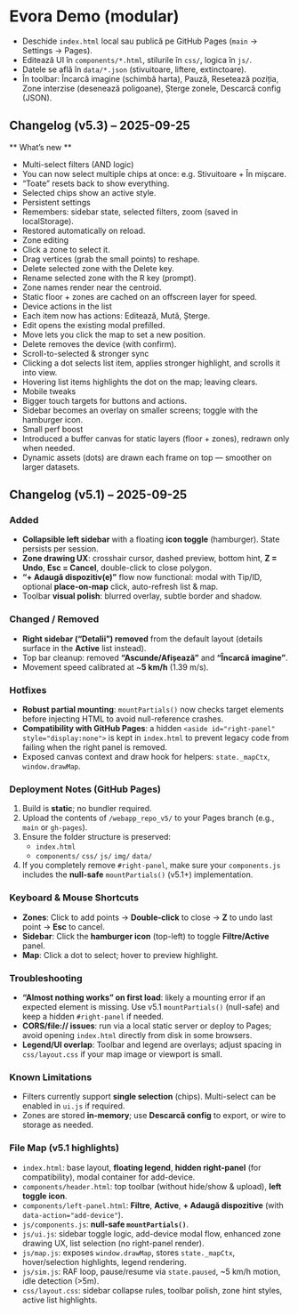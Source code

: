 # Evora Demo (modular)
- Deschide `index.html` local sau publică pe GitHub Pages (`main` -> Settings -> Pages).
- Editează UI în `components/*.html`, stilurile în `css/`, logica în `js/`.
- Datele se află în `data/*.json` (stivuitoare, liftere, extinctoare).
- În toolbar: Încarcă imagine (schimbă harta), Pauză, Resetează poziția,
  Zone interzise (desenează poligoane), Șterge zonele, Descarcă config (JSON).
  
## Changelog (v5.3) – 2025-09-25
** What’s new **
- Multi-select filters (AND logic)
- You can now select multiple chips at once: e.g. Stivuitoare + În mișcare.
- “Toate” resets back to show everything.
- Selected chips show an active style.
- Persistent settings
- Remembers: sidebar state, selected filters, zoom (saved in localStorage).
- Restored automatically on reload.
- Zone editing
- Click a zone to select it.
- Drag vertices (grab the small points) to reshape.
- Delete selected zone with the Delete key.
- Rename selected zone with the R key (prompt).
- Zone names render near the centroid.
- Static floor + zones are cached on an offscreen layer for speed.
- Device actions in the list
- Each item now has actions: Editează, Mută, Șterge.
- Edit opens the existing modal prefilled.
- Move lets you click the map to set a new position.
- Delete removes the device (with confirm).
- Scroll-to-selected & stronger sync
- Clicking a dot selects list item, applies stronger highlight, and scrolls it into view.
- Hovering list items highlights the dot on the map; leaving clears.
- Mobile tweaks
- Bigger touch targets for buttons and actions.
- Sidebar becomes an overlay on smaller screens; toggle with the hamburger icon.
- Small perf boost
- Introduced a buffer canvas for static layers (floor + zones), redrawn only when needed.
- Dynamic assets (dots) are drawn each frame on top — smoother on larger datasets.

## Changelog (v5.1) – 2025-09-25

### Added
- **Collapsible left sidebar** with a floating **icon toggle** (hamburger). State persists per session.
- **Zone drawing UX**: crosshair cursor, dashed preview, bottom hint, **Z = Undo**, **Esc = Cancel**, double-click to close polygon.
- **“+ Adaugă dispozitiv(e)”** flow now functional: modal with Tip/ID, optional **place-on-map** click, auto-refresh list & map.
- Toolbar **visual polish**: blurred overlay, subtle border and shadow.

### Changed / Removed
- **Right sidebar (“Detalii”) removed** from the default layout (details surface in the **Active** list instead).
- Top bar cleanup: removed **“Ascunde/Afișează”** and **“Încarcă imagine”**.
- Movement speed calibrated at ~**5 km/h** (1.39 m/s).

### Hotfixes
- **Robust partial mounting**: `mountPartials()` now checks target elements before injecting HTML to avoid null-reference crashes.
- **Compatibility with GitHub Pages**: a hidden `<aside id="right-panel" style="display:none">` is kept in `index.html` to prevent legacy code from failing when the right panel is removed.
- Exposed canvas context and draw hook for helpers: `state._mapCtx`, `window.drawMap`.

### Deployment Notes (GitHub Pages)
1. Build is **static**; no bundler required.
2. Upload the contents of `/webapp_repo_v5/` to your Pages branch (e.g., `main` or `gh-pages`).  
3. Ensure the folder structure is preserved:  
   - `index.html`  
   - `components/` `css/` `js/` `img/` `data/`  
4. If you completely remove `#right-panel`, make sure your `components.js` includes the **null-safe** `mountPartials()` (v5.1+) implementation.

### Keyboard & Mouse Shortcuts
- **Zones**: Click to add points → **Double‑click** to close → **Z** to undo last point → **Esc** to cancel.
- **Sidebar**: Click the **hamburger icon** (top-left) to toggle **Filtre/Active** panel.
- **Map**: Click a dot to select; hover to preview highlight.

### Troubleshooting
- **“Almost nothing works” on first load**: likely a mounting error if an expected element is missing. Use v5.1 `mountPartials()` (null-safe) and keep a hidden `#right-panel` if needed.
- **CORS/file:// issues**: run via a local static server or deploy to Pages; avoid opening `index.html` directly from disk in some browsers.
- **Legend/UI overlap**: Toolbar and legend are overlays; adjust spacing in `css/layout.css` if your map image or viewport is small.

### Known Limitations
- Filters currently support **single selection** (chips). Multi-select can be enabled in `ui.js` if required.
- Zones are stored **in-memory**; use **Descarcă config** to export, or wire to storage as needed.

### File Map (v5.1 highlights)
- `index.html`: base layout, **floating legend**, **hidden right-panel** (for compatibility), modal container for add-device.
- `components/header.html`: top toolbar (without hide/show & upload), **left toggle icon**.
- `components/left-panel.html`: **Filtre**, **Active**, **+ Adaugă dispozitive** (with `data-action="add-device"`).
- `js/components.js`: **null-safe `mountPartials()`**.
- `js/ui.js`: sidebar toggle logic, add-device modal flow, enhanced zone drawing UX, list selection (no right-panel render).
- `js/map.js`: exposes `window.drawMap`, stores `state._mapCtx`, hover/selection highlights, legend rendering.
- `js/sim.js`: RAF loop, pause/resume via `state.paused`, ~5 km/h motion, idle detection (>5m).
- `css/layout.css`: sidebar collapse rules, toolbar polish, zone hint styles, active list highlights.
